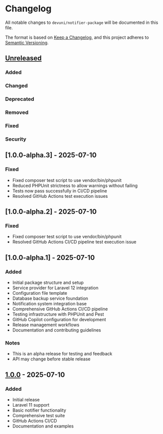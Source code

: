 # Changelog

All notable changes to `devuni/notifier-package` will be documented in this file.

The format is based on [Keep a Changelog](https://keepachangelog.com/en/1.0.0/),
and this project adheres to [Semantic Versioning](https://semver.org/spec/v2.0.0.html).

## [Unreleased]

### Added

### Changed

### Deprecated

### Removed

### Fixed

### Security

## [1.0.0-alpha.3] - 2025-07-10

### Fixed
- Fixed composer test script to use vendor/bin/phpunit  
- Reduced PHPUnit strictness to allow warnings without failing
- Tests now pass successfully in CI/CD pipeline
- Resolved GitHub Actions test execution issues

## [1.0.0-alpha.2] - 2025-07-10

### Fixed
- Fixed composer test script to use vendor/bin/phpunit
- Resolved GitHub Actions CI/CD pipeline test execution issue

## [1.0.0-alpha.1] - 2025-07-10

### Added

-   Initial package structure and setup
-   Service provider for Laravel 12 integration
-   Configuration file template
-   Database backup service foundation
-   Notification system integration base
-   Comprehensive GitHub Actions CI/CD pipeline
-   Testing infrastructure with PHPUnit and Pest
-   GitHub Copilot configuration for development
-   Release management workflows
-   Documentation and contributing guidelines

### Notes

-   This is an alpha release for testing and feedback
-   API may change before stable release

## [1.0.0] - 2025-07-10

### Added

-   Initial release
-   Laravel 11 support
-   Basic notifier functionality
-   Comprehensive test suite
-   GitHub Actions CI/CD
-   Documentation and examples

[Unreleased]: https://github.com/devuni-cz/notifier-package/compare/v1.0.0...HEAD
[1.0.0]: https://github.com/devuni-cz/notifier-package/releases/tag/v1.0.0

